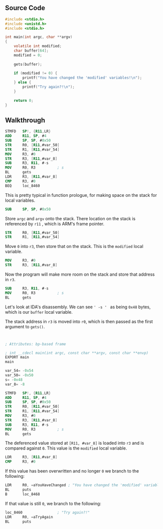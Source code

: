 ## Source Code
```c
#include <stdio.h>
#include <unistd.h>
#include <stdio.h>

int main(int argc, char **argv)
{
    volatile int modified;
    char buffer[64];
    modified = 0;
    
    gets(buffer);
    
    if (modified != 0) {
        printf("You have changed the 'modified' variables!\n");
    } else {
        printf("Try again?!\n");
    }
    
    return 0;
}
```

## Walkthrough 

```nasm
STMFD   SP!, {R11,LR}
ADD     R11, SP, #4
SUB     SP, SP, #0x50
STR     R0, [R11,#var_50]
STR     R1, [R11,#var_54]
MOV     R3, #0
STR     R3, [R11,#var_8]
SUB     R3, R11, #-s
MOV     R0, R3          ; s
BL      gets
LDR     R3, [R11,#var_8]
CMP     R3, #0
BEQ     loc_8460
```

This is pretty typical in function prologue, for making space on the stack for local variables.  
```nasm
SUB     SP, SP, #0x50
```

Store ```argc``` and ```argv``` onto the stack. There location on the stack is referenced by ```r11``` , which is ARM's frame pointer.
```nasm
STR     R0, [R11,#var_50]
STR     R1, [R11,#var_54]
```
Move ```0``` into ```r3```, then store that on the stack.  This is the ```modified``` local variable.
```nasm
MOV     R3, #0
STR     R3, [R11,#var_8]
```

Now the program will make more room on the stack and store that address in ```r3```.
```nasm
SUB     R3, R11, #-s
MOV     R0, R3          ; s
BL      gets
```

Let's look at IDA's disassembly.  We can see ```' -s ' ``` as being ```0x48``` bytes, which is our ```buffer``` local variable.

The stack address in ```r3``` is moved into ```r0```, which is then passed as the first argument to ```gets()```.

```nasm


; Attributes: bp-based frame

; int __cdecl main(int argc, const char **argv, const char **envp)
EXPORT main
main

var_54= -0x54
var_50= -0x50
s= -0x48
var_8= -8

STMFD   SP!, {R11,LR}
ADD     R11, SP, #4
SUB     SP, SP, #0x50
STR     R0, [R11,#var_50]
STR     R1, [R11,#var_54]
MOV     R3, #0
STR     R3, [R11,#var_8]
SUB     R3, R11, #-s
MOV     R0, R3          ; s
BL      gets
```

The deferenced value stored at ```[R11, #var_8]``` is loaded into ```r3``` and is compared against ```0```.  This value is the ```modified``` local variable.
```nasm
LDR     R3, [R11,#var_8]
CMP     R3, #0
```

If this value has been overwritten and no longer ```0``` we branch to the following:
```nasm
LDR     R0, =aYouHaveChanged ; "You have changed the 'modified' variabl"...
BL      puts
B       loc_8468
```
If that value is still ```0```, we branch to the following:
```nasm
loc_8460                ; "Try again?!"
LDR     R0, =aTryAgain
BL      puts
```
